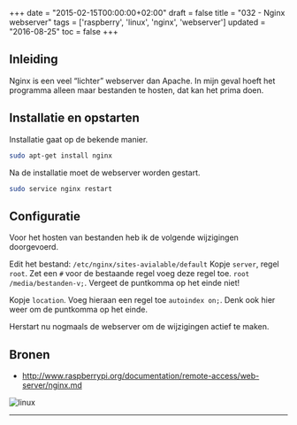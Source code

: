 +++
date = "2015-02-15T00:00:00+02:00"
draft = false
title = "032 - Nginx webserver"
tags = ['raspberry', 'linux', 'nginx', 'webserver']
updated = "2016-08-25"
toc = false
+++



## Inleiding
Nginx is een veel “lichter” webserver dan Apache. In mijn geval hoeft het
programma alleen maar bestanden te hosten, dat kan het prima doen.


## Installatie en opstarten
Installatie gaat op de bekende manier.
```bash
sudo apt-get install nginx
```

Na de installatie moet de webserver worden gestart.
```bash
sudo service nginx restart
```

## Configuratie
Voor het hosten van bestanden heb ik de volgende wijzigingen
doorgevoerd.

Edit het bestand: `/etc/nginx/sites-avialable/default` 
Kopje `server`, regel `root`. Zet een `#` voor de bestaande regel voeg deze
regel toe.
`root /media/bestanden-v;`. Vergeet de puntkomma op het einde niet!

Kopje `location`. Voeg hieraan een regel toe `autoindex on;`. Denk ook hier weer
om de puntkomma op het einde.

Herstart nu nogmaals de webserver om de wijzigingen actief te maken.

## Bronen
* http://www.raspberrypi.org/documentation/remote-access/web-server/nginx.md

![linux](/img/logo_linux.jpg)

* * *

